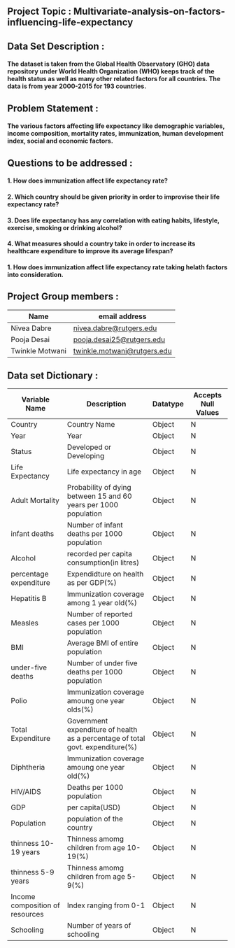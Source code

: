 ## Project Topic : Multivariate-analysis-on-factors-influencing-life-expectancy

## Data Set Description :
#### The dataset is taken from the Global Health Observatory (GHO) data repository under World Health Organization (WHO) keeps track of the health status as well as many other related factors for all countries. The data is from year 2000-2015 for 193 countries.

## Problem Statement :
#### The various factors affecting life expectancy like demographic variables, income composition, mortality rates, immunization, human development index, social and economic factors. 

## Questions to be addressed :
#### 1. How does immunization affect life expectancy rate?
#### 2. Which country should be given priority in order to improvise their life expectancy rate?
#### 3. Does life expectancy has any correlation with eating habits, lifestyle, exercise, smoking or drinking alcohol?
#### 4. What measures should a country take in order to increase its healthcare expenditure to improve its average lifespan?

#### 1. How does immunization affect life expectancy rate taking helath factors into consideration.

## Project Group members :
Name| email address
----|----------------
Nivea Dabre| nivea.dabre@rutgers.edu
Pooja Desai| pooja.desai25@rutgers.edu
Twinkle Motwani| twinkle.motwani@rutgers.edu


## Data set Dictionary :

Variable Name| Description| Datatype| Accepts Null Values
 --------------|-------------|----------|--------------------
 Country|Country Name| Object|N
 Year| Year|Object|N
 Status|Developed or Developing|Object|N
 Life Expectancy| Life expectancy in age|Object|N
 Adult Mortality|Probability of dying between 15 and 60 years per 1000 population|Object|N
 infant deaths|Number of infant deaths per 1000 population|Object|N
 Alcohol|recorded per capita consumption(in litres)|Object|N
 percentage expenditure| Expendidture on health as per GDP(%)|Object|N
 Hepatitis B|Immunization coverage among 1 year old(%)|Object|N
 Measles|Number of reported cases per 1000 population|Object|N
 BMI|Average BMI of entire population|Object|N
 under-five deaths| Number of under five deaths per 1000 population|Object|N
 Polio| Immunization coverage amoung one year olds(%)|Object|N
 Total Expenditure| Government expenditure of health as a percentage of total govt. expenditure(%)|Object|N
 Diphtheria|Immunization coverage amoung one year old(%)|Object|N
 HIV/AIDS|Deaths per 1000 population|Object|N
 GDP|per capita(USD)|Object|N
 Population| population of the country|Object|N
 thinness 10-19 years| Thinness amomg children from age 10-19(%)|Object|N
 thinness 5-9 years| Thinness amomg children from age 5-9(%)|Object|N
 Income composition of resources|Index ranging from 0-1|Object|N
 Schooling|Number of years of schooling|Object|N
 
